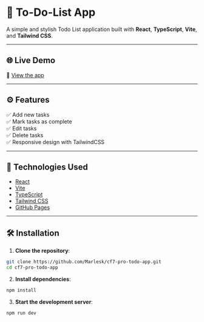 # 📝 To-Do-List App

A simple and stylish Todo List application built with **React**, **TypeScript**, **Vite**, and **Tailwind CSS**.

---

## 🌐 Live Demo

🔗 [View the app](https://marlesk.github.io/cf7-pro-todo-app/)

---

## ⚙️ Features

✅ Add new tasks  
✅ Mark tasks as complete  
✅ Edit tasks  
✅ Delete tasks  
✅ Responsive design with TailwindCSS  

---

## 🚀 Technologies Used

- [React](https://reactjs.org/)
- [Vite](https://vitejs.dev/)
- [TypeScript](https://www.typescriptlang.org/)
- [Tailwind CSS](https://tailwindcss.com/)
- [GitHub Pages](https://pages.github.com/)

---

## 🛠️ Installation

1. **Clone the repository**:

```bash
git clone https://github.com/Marlesk/cf7-pro-todo-app.git
cd cf7-pro-todo-app
```
2. **Install dependencies**:

```bash
npm install
```

3. **Start the development server**:

```bash
npm run dev
```
